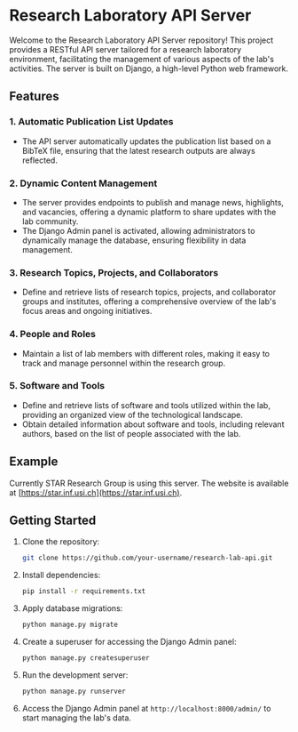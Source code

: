 # Research Laboratory API Server

Welcome to the Research Laboratory API Server repository! This project provides a RESTful API server tailored for a
research laboratory environment, facilitating the management of various aspects of the lab's activities. The server is
built on Django, a high-level Python web framework.

## Features

### 1. Automatic Publication List Updates

- The API server automatically updates the publication list based on a BibTeX file, ensuring that the latest research
  outputs are always reflected.

### 2. Dynamic Content Management

- The server provides endpoints to publish and manage news, highlights, and vacancies, offering a dynamic platform to
  share updates with the lab community.
- The Django Admin panel is activated, allowing administrators to dynamically manage the database, ensuring flexibility
  in data management.

### 3. Research Topics, Projects, and Collaborators

- Define and retrieve lists of research topics, projects, and collaborator groups and institutes, offering a
  comprehensive overview of the lab's focus areas and ongoing initiatives.

### 4. People and Roles

- Maintain a list of lab members with different roles, making it easy to track and manage personnel within the research
  group.

### 5. Software and Tools

- Define and retrieve lists of software and tools utilized within the lab, providing an organized view of the
  technological landscape.
- Obtain detailed information about software and tools, including relevant authors, based on the list of people
  associated with the lab.

## Example

Currently STAR Research Group is using this server. The website is available
at [https://star.inf.usi.ch](https://star.inf.usi.ch).

## Getting Started

1. Clone the repository:
   ```bash
   git clone https://github.com/your-username/research-lab-api.git
   ```

2. Install dependencies:
   ```bash
   pip install -r requirements.txt
   ```

3. Apply database migrations:
   ```bash
   python manage.py migrate
   ```

4. Create a superuser for accessing the Django Admin panel:
   ```bash
   python manage.py createsuperuser
   ```

5. Run the development server:
   ```bash
   python manage.py runserver
   ```

6. Access the Django Admin panel at `http://localhost:8000/admin/` to start managing the lab's data.

